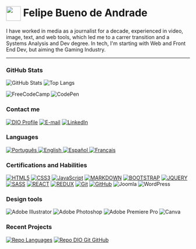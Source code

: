 <h1>
    <a href="https://www.linkedin.com/in/felipebuenodeandrade/">
     <img align="center" width="40px" src="https://media.licdn.com/dms/image/D4D03AQFDqn479h82kQ/profile-displayphoto-shrink_200_200/0/1670038267645?e=1707350400&v=beta&t=fNY869mrp5VvErTk6aHkCI8Gm6hqLdOC7U2qSLow04s"></a>
    <span> Felipe Bueno de Andrade</span>
</h1>

I have worked in media as a journalist for a decade, experienced in video, image, text, and web tools, which led me to a carrer transition and a Systems Analysis and Dev degree. In tech, I'm starting with Web and Front End Dev, but aiming the Gaming Industry.

---

### GitHub Stats

![GitHub Stats](https://github-readme-stats.vercel.app/api?username=buenodeandrade&theme=blue-green)
![Top Langs](https://github-readme-stats.vercel.app/api/top-langs/?username=buenodeandrade&theme=blue-green)

![FreeCodeCamp](https://img.shields.io/badge/Freecodecamp-%23123.svg?&style=for-the-badge&logo=freecodecamp&logoColor=green)
![CodePen](https://img.shields.io/badge/Codepen-000000?style=for-the-badge&logo=codepen&logoColor=white)

### Contact me

[![DIO Profile](https://img.shields.io/badge/-My%20DIO%20Profile-30A3DC?style=for-the-badge)](https://www.dio.me/users/felipebuenodeandrade)
[![E-mail](https://img.shields.io/badge/Gmail-D14836?style=for-the-badge&logo=gmail&logoColor=white)](mailto:felipebuenodeandrade@gmail.com)
[![LinkedIn](https://img.shields.io/badge/LinkedIn-0077B5?style=for-the-badge&logo=linkedin&logoColor=white)](https://www.linkedin.com/in/felipebuenodeandrade/)

### Languages
<a href="https://github.com/buenodeandrade/lang-badges">
    <img src="https://raw.githubusercontent.com/buenodeandrade/lang-badges/main/badges/BR.svg" alt="Português">
</a>
<a href="https://github.com/buenodeandrade/lang-badges">
    <img src="https://raw.githubusercontent.com/buenodeandrade/lang-badges/main/badges/GB.svg" alt="English">
</a>
<a href="https://github.com/buenodeandrade/lang-badges">
    <img src="https://raw.githubusercontent.com/buenodeandrade/lang-badges/main/badges/ES.svg" alt="Español">
</a>
<a href="https://github.com/buenodeandrade/lang-badges">
    <img src="https://raw.githubusercontent.com/buenodeandrade/lang-badges/main/badges/FR.svg" alt="Français">
</a>

### Certifications and Habilities
[![HTML5](https://img.shields.io/badge/HTML-000?style=for-the-badge&logo=html5&logoColor=30A3DC)](https://www.freecodecamp.org/certification/brau/responsive-web-design)
[![CSS3](https://img.shields.io/badge/CSS3-000?style=for-the-badge&logo=css3&logoColor=E94D5F)](https://www.freecodecamp.org/certification/brau/responsive-web-design)
[![JavaScript](https://img.shields.io/badge/JavaScript-000?style=for-the-badge&logo=javascript&logoColor=30A3DC)](https://www.freecodecamp.org/certification/brau/responsive-web-design)
[![MARKDOWN](https://img.shields.io/badge/Markdown-000000?style=for-the-badge&logo=markdown&logoColor=white)](https://freecodecamp.org/certification/brau/front-end-development-libraries)
[![BOOTSTRAP](https://img.shields.io/badge/Bootstrap-563D7C?style=for-the-badge&logo=bootstrap&logoColor=white)](https://freecodecamp.org/certification/brau/front-end-development-libraries)
[![JQUERY](https://img.shields.io/badge/jQuery-0769AD?style=for-the-badge&logo=jquery&logoColor=white)](https://freecodecamp.org/certification/brau/front-end-development-libraries)
[![SASS](https://img.shields.io/badge/SASS-hotpink.svg?style=for-the-badge&logo=SASS&logoColor=white)](https://freecodecamp.org/certification/brau/front-end-development-libraries)
[![REACT](https://img.shields.io/badge/React-20232A?style=for-the-badge&logo=react&logoColor=61DAFB)](https://freecodecamp.org/certification/brau/front-end-development-libraries)
[![REDUX](https://img.shields.io/badge/Redux-593D88?style=for-the-badge&logo=redux&logoColor=white)](https://freecodecamp.org/certification/brau/front-end-development-libraries)
[![Git](https://img.shields.io/badge/Git-000?style=for-the-badge&logo=git&logoColor=E94D5F)](https://www.dio.me/certificate/5D115066)
[![GitHub](https://img.shields.io/badge/GitHub-000?style=for-the-badge&logo=github&logoColor=30A3DC)](https://www.dio.me/certificate/5D115066)
![Joomla](https://img.shields.io/badge/joomla-%235091CD.svg?style=for-the-badge&logo=joomla&logoColor=white)
![WordPress](https://img.shields.io/badge/WordPress-%23117AC9.svg?style=for-the-badge&logo=WordPress&logoColor=white)

### Design tools

![Adobe Illustrator](https://img.shields.io/badge/adobe%20illustrator-%23FF9A00.svg?style=for-the-badge&logo=adobe%20illustrator&logoColor=white)
![Adobe Photoshop](https://img.shields.io/badge/adobe%20photoshop-%2331A8FF.svg?style=for-the-badge&logo=adobe%20photoshop&logoColor=white)
![Adobe Premiere Pro](https://img.shields.io/badge/Adobe%20Premiere%20Pro-9999FF.svg?style=for-the-badge&logo=Adobe%20Premiere%20Pro&logoColor=white)
![Canva](https://img.shields.io/badge/Canva-%2300C4CC.svg?style=for-the-badge&logo=Canva&logoColor=white)

### Recent Projects

[![Repo Languages](https://github-readme-stats.vercel.app/api/pin/?username=buenodeandrade&repo=lang-badges&bg_color=000&border_color=30A3DC&show_icons=true&icon_color=30A3DC&title_color=E94D5F&text_color=FFF)](https://github.com/buenodeandrade/lang-badges/blob/main/README.md)
[![Repo DIO Git GitHub](https://github-readme-stats.vercel.app/api/pin/?username=elidianaandrade&repo=dio-lab-open-source&bg_color=000&border_color=30A3DC&show_icons=true&icon_color=30A3DC&title_color=E94D5F&text_color=FFF)](https://github.com/elidianaandrade/dio-lab-open-source)

<!--
**buenodeandrade/buenodeandrade** is a ✨ _special_ ✨ repository because its `README.md` (this file) appears on your GitHub profile.

Here are some ideas to get you started:

- 🔭 I’m currently working on ...
- 🌱 I’m currently learning ...
- 👯 I’m looking to collaborate on ...
- 🤔 I’m looking for help with ...
- 💬 Ask me about ...
- 📫 How to reach me: ...
- 😄 Pronouns: ...
- ⚡ Fun fact: ...
-->
